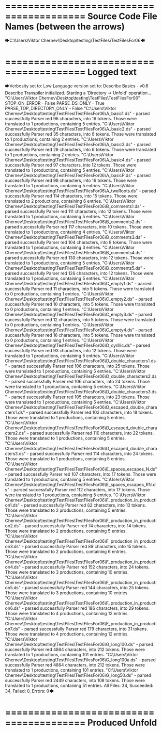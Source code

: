 ========================================
Source Code File Names (between the arrows)
========================================

🡆C:\Users\Viktor Chernev\Desktop\testing\TestFiles\TestFilesFor06🡄

========================================
Logged text
========================================

🡆Verbosity set to: Low
Language version set to: Describe Basics - v0.6
Describe Transpiler initialized.
Starting a 'Directory -> Unfold' operation...
"C:\Users\Viktor Chernev\Desktop\testing\TestFiles\TestFilesFor06"
STOP_ON_ERROR - False
PARSE_DS_ONLY - True
PARSE_TOP_DIRECTORY_ONLY - False
"C:\Users\Viktor Chernev\Desktop\testing\TestFiles\TestFilesFor06\A_basic1.ds" - parsed successfully
Parser red 98 characters, into 16 tokens.
Those were translated to 1 productions, containing 5 entries.
"C:\Users\Viktor Chernev\Desktop\testing\TestFiles\TestFilesFor06\A_basic2.ds" - parsed successfully
Parser red 35 characters, into 6 tokens.
Those were translated to 1 productions, containing 2 entries.
"C:\Users\Viktor Chernev\Desktop\testing\TestFiles\TestFilesFor06\A_basic3.ds" - parsed successfully
Parser red 29 characters, into 6 tokens.
Those were translated to 1 productions, containing 2 entries.
"C:\Users\Viktor Chernev\Desktop\testing\TestFiles\TestFilesFor06\A_basic4.ds" - parsed successfully
Parser red 97 characters, into 12 tokens.
Those were translated to 1 productions, containing 5 entries.
"C:\Users\Viktor Chernev\Desktop\testing\TestFiles\TestFilesFor06\A_basicP.ds" - parsed successfully
Parser red 98 characters, into 16 tokens.
Those were translated to 1 productions, containing 5 entries.
"C:\Users\Viktor Chernev\Desktop\testing\TestFiles\TestFilesFor06\A_twoRoots.ds" - parsed successfully
Parser red 114 characters, into 15 tokens.
Those were translated to 2 productions, containing 6 entries.
"C:\Users\Viktor Chernev\Desktop\testing\TestFiles\TestFilesFor06\B_comments1.ds" - parsed successfully
Parser red 111 characters, into 12 tokens.
Those were translated to 1 productions, containing 5 entries.
"C:\Users\Viktor Chernev\Desktop\testing\TestFiles\TestFilesFor06\B_comments2.ds" - parsed successfully
Parser red 117 characters, into 10 tokens.
Those were translated to 1 productions, containing 4 entries.
"C:\Users\Viktor Chernev\Desktop\testing\TestFiles\TestFilesFor06\B_comments3.ds" - parsed successfully
Parser red 104 characters, into 8 tokens.
Those were translated to 1 productions, containing 3 entries.
"C:\Users\Viktor Chernev\Desktop\testing\TestFiles\TestFilesFor06\B_comments4.ds" - parsed successfully
Parser red 130 characters, into 12 tokens.
Those were translated to 1 productions, containing 5 entries.
"C:\Users\Viktor Chernev\Desktop\testing\TestFiles\TestFilesFor06\B_comments5.ds" - parsed successfully
Parser red 126 characters, into 12 tokens.
Those were translated to 1 productions, containing 5 entries.
"C:\Users\Viktor Chernev\Desktop\testing\TestFiles\TestFilesFor06\C_empty1.ds" - parsed successfully
Parser red 11 characters, into 5 tokens.
Those were translated to 0 productions, containing 1 entries.
"C:\Users\Viktor Chernev\Desktop\testing\TestFiles\TestFilesFor06\C_empty2.ds" - parsed successfully
Parser red 10 characters, into 5 tokens.
Those were translated to 0 productions, containing 1 entries.
"C:\Users\Viktor Chernev\Desktop\testing\TestFiles\TestFilesFor06\C_empty3.ds" - parsed successfully
Parser red 12 characters, into 5 tokens.
Those were translated to 0 productions, containing 1 entries.
"C:\Users\Viktor Chernev\Desktop\testing\TestFiles\TestFilesFor06\C_empty4.ds" - parsed successfully
Parser red 16 characters, into 5 tokens.
Those were translated to 0 productions, containing 1 entries.
"C:\Users\Viktor Chernev\Desktop\testing\TestFiles\TestFilesFor06\D_cyrillic.ds" - parsed successfully
Parser red 93 characters, into 12 tokens.
Those were translated to 1 productions, containing 5 entries.
"C:\Users\Viktor Chernev\Desktop\testing\TestFiles\TestFilesFor06\D_double_characters1.ds" - parsed successfully
Parser red 106 characters, into 25 tokens.
Those were translated to 1 productions, containing 5 entries.
"C:\Users\Viktor Chernev\Desktop\testing\TestFiles\TestFilesFor06\D_double_characters2.ds" - parsed successfully
Parser red 106 characters, into 24 tokens.
Those were translated to 1 productions, containing 5 entries.
"C:\Users\Viktor Chernev\Desktop\testing\TestFiles\TestFilesFor06\D_double_characters3.ds" - parsed successfully
Parser red 105 characters, into 23 tokens.
Those were translated to 1 productions, containing 5 entries.
"C:\Users\Viktor Chernev\Desktop\testing\TestFiles\TestFilesFor06\D_escaped_double_characters1.ds" - parsed successfully
Parser red 103 characters, into 18 tokens.
Those were translated to 1 productions, containing 5 entries.
"C:\Users\Viktor Chernev\Desktop\testing\TestFiles\TestFilesFor06\D_escaped_double_characters2.ds" - parsed successfully
Parser red 110 characters, into 22 tokens.
Those were translated to 1 productions, containing 5 entries.
"C:\Users\Viktor Chernev\Desktop\testing\TestFiles\TestFilesFor06\D_escaped_double_characters3.ds" - parsed successfully
Parser red 114 characters, into 24 tokens.
Those were translated to 1 productions, containing 5 entries.
"C:\Users\Viktor Chernev\Desktop\testing\TestFiles\TestFilesFor06\E_spaces_escapes_N.ds" - parsed successfully
Parser red 107 characters, into 17 tokens.
Those were translated to 1 productions, containing 5 entries.
"C:\Users\Viktor Chernev\Desktop\testing\TestFiles\TestFilesFor06\E_spaces_escapes_RN.ds" - parsed successfully
Parser red 112 characters, into 17 tokens.
Those were translated to 1 productions, containing 5 entries.
"C:\Users\Viktor Chernev\Desktop\testing\TestFiles\TestFilesFor06\F_production_in_production1.ds" - parsed successfully
Parser red 82 characters, into 13 tokens.
Those were translated to 2 productions, containing 5 entries.
"C:\Users\Viktor Chernev\Desktop\testing\TestFiles\TestFilesFor06\F_production_in_production2.ds" - parsed successfully
Parser red 74 characters, into 14 tokens.
Those were translated to 2 productions, containing 5 entries.
"C:\Users\Viktor Chernev\Desktop\testing\TestFiles\TestFilesFor06\F_production_in_production3.ds" - parsed successfully
Parser red 89 characters, into 15 tokens.
Those were translated to 2 productions, containing 6 entries.
"C:\Users\Viktor Chernev\Desktop\testing\TestFiles\TestFilesFor06\F_production_in_production4.ds" - parsed successfully
Parser red 152 characters, into 24 tokens.
Those were translated to 3 productions, containing 10 entries.
"C:\Users\Viktor Chernev\Desktop\testing\TestFiles\TestFilesFor06\F_production_in_production5.ds" - parsed successfully
Parser red 144 characters, into 25 tokens.
Those were translated to 3 productions, containing 10 entries.
"C:\Users\Viktor Chernev\Desktop\testing\TestFiles\TestFilesFor06\F_production_in_production6.ds" - parsed successfully
Parser red 186 characters, into 29 tokens.
Those were translated to 4 productions, containing 12 entries.
"C:\Users\Viktor Chernev\Desktop\testing\TestFiles\TestFilesFor06\F_production_in_production7.ds" - parsed successfully
Parser red 179 characters, into 31 tokens.
Those were translated to 4 productions, containing 12 entries.
"C:\Users\Viktor Chernev\Desktop\testing\TestFiles\TestFilesFor06\G_long100.ds" - parsed successfully
Parser red 4864 characters, into 212 tokens.
Those were translated to 1 productions, containing 101 entries.
"C:\Users\Viktor Chernev\Desktop\testing\TestFiles\TestFilesFor06\G_long100a.ds" - parsed successfully
Parser red 4864 characters, into 212 tokens.
Those were translated to 1 productions, containing 101 entries.
"C:\Users\Viktor Chernev\Desktop\testing\TestFiles\TestFilesFor06\G_long50.ds" - parsed successfully
Parser red 2449 characters, into 108 tokens.
Those were translated to 1 productions, containing 51 entries.
All Files: 34, Succeeded: 34, Failed: 0, Errors: 0🡄

========================================
Produced Unfold
========================================

